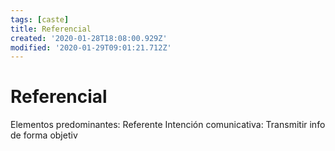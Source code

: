 ```yaml
---
tags: [caste]
title: Referencial
created: '2020-01-28T18:08:00.929Z'
modified: '2020-01-29T09:01:21.712Z'
---
```


# Referencial

Elementos predominantes: Referente
Intención comunicativa: Transmitir info de forma objetiv
